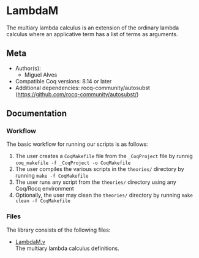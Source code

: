 # LambdaM

The multiary lambda calculus is an extension of the ordinary lambda calculus where an applicative term has a list of terms as arguments.

## Meta

- Author(s):
  - Miguel Alves
- Compatible Coq versions: 8.14 or later
- Additional dependencies: rocq-community/autosubst (https://github.com/rocq-community/autosubst/)

## Documentation

### Workflow

The basic workflow for running our scripts is as follows:

1. The user creates a `CoqMakefile` file from the `_CoqProject` file by runnig
   `coq_makefile -f _CoqProject -o CoqMakefile`
2. The user compiles the various scripts in the `theories/` directory by running
   `make -f CoqMakefile` 
3. The user runs any script from the `theories/` directory using any Coq/Rocq environment
4. Optionally, the user may clean the `theories/` directory by running 
   `make clean -f CoqMakefile` 

### Files

The library consists of the following files:

- [LambdaM.v](theories/LambdaM.v)  
  The multiary lambda calculus definitions.

